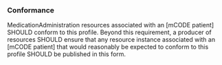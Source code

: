 ### Conformance

 MedicationAdministration resources associated with an [mCODE patient] SHOULD conform to this profile. Beyond this requirement, a producer of resources SHOULD ensure that any resource instance associated with an [mCODE patient] that would reasonably be expected to conform to this profile SHOULD be published in this form.
